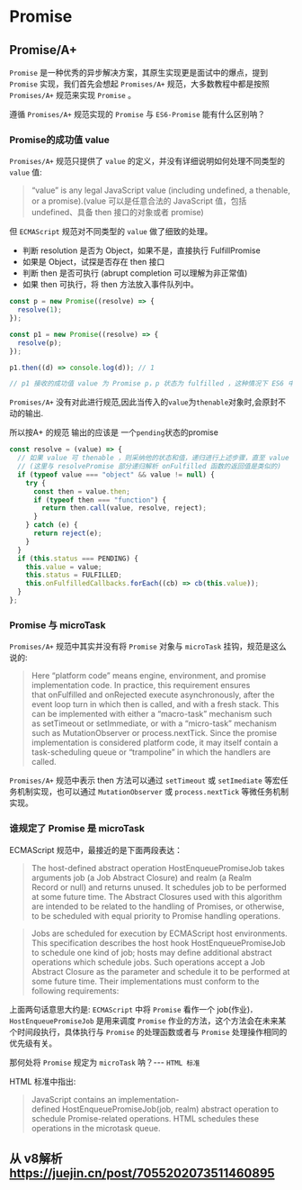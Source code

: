 # Promise

## Promise/A+ 

`Promise` 是一种优秀的异步解决方案，其原生实现更是面试中的爆点，提到 `Promise` 实现，我们首先会想起 `Promises/A+` 规范，大多数教程中都是按照 `Promises/A+` 规范来实现 `Promise` 。

遵循 `Promises/A+` 规范实现的 `Promise` 与 `ES6-Promise` 能有什么区别呐？


### Promise的成功值 value

`Promises/A+` 规范只提供了 `value` 的定义，并没有详细说明如何处理不同类型的 `value` 值:

> “value” is any legal JavaScript value (including undefined, a thenable, or a promise).(value 可以是任意合法的 JavaScript 值，包括 undefined、具备 then 接口的对象或者 promise)


但 `ECMAScript` 规范对不同类型的 `value` 做了细致的处理。

* 判断 resolution 是否为 Object，如果不是，直接执行 FulfillPromise
* 如果是 Object，试探是否存在 then 接口
* 判断 then 是否可执行 (abrupt completion 可以理解为非正常值)
* 如果 then 可执行，将 then 方法放入事件队列中。


``` javascript
const p = new Promise((resolve) => {
  resolve(1);
});

const p1 = new Promise((resolve) => {
  resolve(p);
});

p1.then((d) => console.log(d)); // 1

// p1 接收的成功值 value 为 Promise p，p 状态为 fulfilled ，这种情况下 ES6 中会采取 p 的状态及 value，因此最终打印 1。
```

`Promises/A+` 没有对此进行规范,因此当传入的`value`为`thenable`对象时,会原封不动的输出.

所以按A+ 的规范 输出的应该是 一个`pending`状态的promise

``` javascript
const resolve = (value) => {
  // 如果 value 可 thenable ，则采纳他的状态和值，递归进行上述步骤，直至 value 不可 thenable。
  // (这里与 resolvePromise 部分递归解析 onFulfilled 函数的返回值是类似的)
  if (typeof value === "object" && value != null) {
    try {
      const then = value.then;
      if (typeof then === "function") {
        return then.call(value, resolve, reject);
      }
    } catch (e) {
      return reject(e);
    }
  }
  if (this.status === PENDING) {
    this.value = value;
    this.status = FULFILLED;
    this.onFulfilledCallbacks.forEach((cb) => cb(this.value));
  }
};
```

### Promise 与 microTask

`Promises/A+` 规范中其实并没有将 `Promise` 对象与 `microTask` 挂钩，规范是这么说的:

> Here “platform code” means engine, environment, and promise implementation code. In practice, this requirement ensures that onFulfilled and onRejected execute asynchronously, after the event loop turn in which then is called, and with a fresh stack. This can be implemented with either a “macro-task” mechanism such as setTimeout or setImmediate, or with a “micro-task” mechanism such as MutationObserver or process.nextTick. Since the promise implementation is considered platform code, it may itself contain a task-scheduling queue or “trampoline” in which the handlers are called.


`Promises/A+` 规范中表示 then 方法可以通过 `setTimeout` 或 `setImediate` 等宏任务机制实现，也可以通过 `MutationObserver` 或 `process.nextTick` 等微任务机制实现。


### 谁规定了 Promise 是 microTask

ECMAScript 规范中，最接近的是下面两段表达：

> The host-defined abstract operation HostEnqueuePromiseJob takes arguments job (a Job Abstract Closure) and realm (a Realm Record or null) and returns unused. It schedules job to be performed at some future time. The Abstract Closures used with this algorithm are intended to be related to the handling of Promises, or otherwise, to be scheduled with equal priority to Promise handling operations.

> Jobs are scheduled for execution by ECMAScript host environments. This specification describes the host hook HostEnqueuePromiseJob to schedule one kind of job; hosts may define additional abstract operations which schedule jobs. Such operations accept a Job Abstract Closure as the parameter and schedule it to be performed at some future time. Their implementations must conform to the following requirements:


上面两句话意思大约是: `ECMAScript` 中将 `Promise` 看作一个 job(作业)`，HostEnqueuePromiseJob` 是用来调度 `Promise` 作业的方法，这个方法会在未来某个时间段执行，具体执行与 `Promise` 的处理函数或者与 `Promise` 处理操作相同的优先级有关。


那何处将 `Promise` 规定为 `microTask` 呐？--- `HTML 标准`

HTML 标准中指出:


> JavaScript contains an implementation-defined HostEnqueuePromiseJob(job, realm) abstract operation to schedule Promise-related operations. HTML schedules these operations in the microtask queue.



## 从 v8解析 https://juejin.cn/post/7055202073511460895